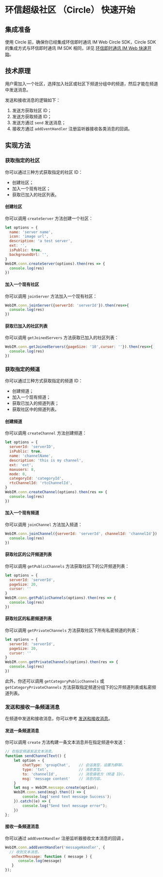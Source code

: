 # 环信超级社区 （Circle） 快速开始

<Toc />

## 集成准备

使用 Circle 前，确保你已经集成环信即时通讯 IM Web Circle SDK，Circle SDK 的集成方式与环信即时通讯 IM SDK 相同，详见 [环信即时通讯 IM Web 快速开始](/document/web/quickstart.html)。

## 技术原理

用户需加入一个社区，选择加入社区或社区下频道分组中的频道，然后才能在频道中发送消息。

发送和接收消息的逻辑如下：

1. 发送方获取社区 ID；
2. 发送方获取频道 ID；
3. 发送方通过 `send` 发送消息；
4. 接收方通过 `addEventHandler` 注册监听器接收各类消息的回调。

## 实现方法

### 获取指定的社区

你可以通过三种方式获取指定的社区 ID：

- 创建社区；
- 加入一个现有社区；
- 获取已加入的社区列表。

#### 创建社区

你可以调用 `createServer` 方法创建一个社区：

```JavaScript
let options = {
  name: 'server name',
  icon: 'image url',
  description: 'a test server',
  ext: '',
  isPublic: true,
  backgroundUrl: '',
}
WebIM.conn.createServer(options).then(res => {
  console.log(res)
})

```

#### 加入一个现有社区

你可以调用 `joinServer` 方法加入一个现有社区：

```JavaScript
WebIM.conn.joinServer({serverId: 'serverId'}).then(res=>{
  console.log(res)
})
```

#### 获取已加入的社区列表

你可以调用 `getJoinedServers` 方法获取已加入的社区列表：

```JavaScript
WebIM.conn.getJoinedServers({pageSize: '10',cursor: ''}).then(res=>{
  console.log(res)
})
```

### 获取指定的频道

你可以通过三种方式获取指定的频道 ID：

- 创建频道；
- 加入一个现有频道；
- 获取已加入的频道列表；
- 获取社区中的频道列表。

#### 创建频道

你可以调用 `createChannel` 方法创建频道：

```JavaScript
let options = {
  serverId: 'serverID',
  isPublic: true,
  name: 'channelName',
  description: 'this is my channel',
  ext: 'ext',
  maxusers: 8,
  mode: 0,
  categoryId: 'categoryId',
  rtcChannelId: 'rtcChannelId',
}
WebIM.conn.createChannel(options).then(res => {
  console.log(res)
})
```

#### 加入一个现有频道

你可以调用 `joinChannel` 方法加入频道：

```JavaScript
WebIM.conn.joinChannel({serverId: 'serverId', channelId: 'channelId'}).then(res => {
  console.log(res)
})
```

#### 获取社区的公开频道列表

你可以调用 `getPublicChannels` 方法获取社区下的公开频道列表：

```JavaScript
let options = {
  serverId: 'serverId',
  pageSize: 20,
  cursor: ''
}
WebIM.conn.getPublicChannels(options).then(res => {
  console.log(res)
})
```

#### 获取社区的私密频道列表

你可以调用 `getPrivateChannels` 方法获取社区下所有私密频道的列表：

```JavaScript
let options = {
  serverId: 'serverId',
  pageSize: 20,
  cursor: ''
}
WebIM.conn.getPrivateChannels(options).then(res => {
  console.log(res)
})
```

此外，你还可以调用 `getCategoryPublicChannels` 或 `getCategoryPrivateChannels` 方法获取指定频道分组下的公开频道列表或私密频道列表。

### 发送和接收一条频道消息

在频道中发送和接收消息，你可以参考 [发送和接收消息](/document/web/message_send_receive.html)。

#### 发送一条频道消息

你可以调用 `create` 方法构建一条文本消息并在指定频道中发送：

```JavaScript
// 在指定频道发送文本消息。
function sendChannelText() {
    let option = {
        chatType: 'groupChat',    // 会话类型，设置为群聊。
        type: 'txt',              // 消息类型。
        to: 'channelId',          // 消息接收方（频道 ID)。
        msg: 'message content'    // 消息内容。
    }
    let msg = WebIM.message.create(option); 
    WebIM.conn.send(msg).then(() => {
        console.log('send text message Success');  
    }).catch((e) => {
        console.log("Send text message error");  
    })
};
```

#### 接收一条频道消息

你可以通过 `addEventHandler` 注册监听器接收文本消息的回调 。

```JavaScript
WebIM.conn.addEventHandler('messageHandler', {
  // 收到文本消息。
   onTextMessage: function ( message ) {
      console.log(message)
   }
});
```